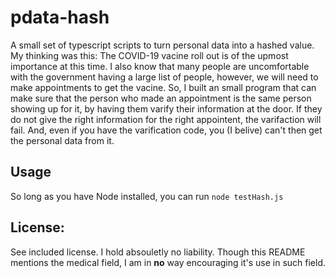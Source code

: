 # pdata-hash
A small set of typescript scripts to turn personal data into a hashed value. My thinking was this: The COVID-19 vacine roll out is of the upmost importance at this time. I also know that many people are uncomfortable with the government having a large list of people, however, we will need to make appointments to get the vacine. So, I built an small program that can make sure that the person who made an appointment is the same person showing up for it, by having them varify their information at the door. If they do not give the right information for the right appointent, the varifaction will fail. And, even if you have the varification code, you (I belive) can't then get the personal data from it.

## Usage
So long as you have Node installed, you can run `node testHash.js`

## License:
See included license. I hold absouletly no liability. Though this README mentions the medical field, I am in **no** way encouraging it's use in such field.
